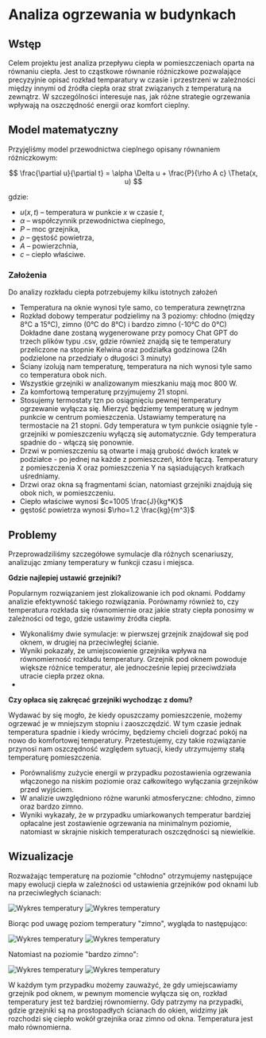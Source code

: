 # Analiza ogrzewania w budynkach

## Wstęp
Celem projektu jest analiza przepływu ciepła w pomieszczeniach oparta na równaniu ciepła. Jest to cząstkowe równanie różniczkowe pozwalające precyzyjnie opisać rozkład temparatury w czasie i przestrzeni w zależności między innymi od źródła ciepła oraz strat związanych z temperaturą na zewnątrz. W szczególności interesuje nas, jak różne strategie ogrzewania wpływają na oszczędność energii oraz komfort cieplny.


## Model matematyczny
Przyjęliśmy model przewodnictwa cieplnego opisany równaniem różniczkowym:

$$
\frac{\partial u}{\partial t} = \alpha \Delta u + \frac{P}{\rho A c} \Theta(x, u)
$$

gdzie:
- $u(x,t)$ – temperatura w punkcie $x$ w czasie $t$,
- $\alpha$ – współczynnik przewodnictwa cieplnego,
- $P$ – moc grzejnika,
- $\rho$ – gęstość powietrza,
- $A$ – powierzchnia,
- $c$ – ciepło właściwe.

### Założenia
Do analizy rozkładu ciepła potrzebujemy kilku istotnych założeń


*   Temperatura na oknie wynosi tyle samo, co temperatura zewnętrzna
*   Rozkład dobowy temperatur podzielimy na 3 poziomy: chłodno (między 8°C a 15°C), zimno (0°C do 8°C) i bardzo zimno (-10°C do 0°C) Dokładne dane zostaną wygenerowane przy pomocy Chat GPT do trzech plików typu .csv, gdzie również znajdą się te temperatury przeliczone na stopnie Kelwina oraz podziałka godzinowa (24h podzielone na przedziały o długości 3 minuty)
*   Ściany izolują nam temperaturę, temperatura na nich wynosi tyle samo co temperatura obok nich.
* Wszystkie grzejniki w analizowanym mieszkaniu mają moc 800 W.
* Za komfortową temperaturę przyjmujemy 21 stopni.
* Stosujemy termostaty tzn po osiągnięciu pewnej temperatury ogrzewanie wyłącza się. Mierzyć będziemy temperaturę w jednym punkcie w centrum pomieszczenia. Ustawiamy temperaturę na termostacie na 21 stopni. Gdy temperatura w tym punkcie osiągnie tyle - grzejniki w pomieszczeniu wyłączą się automatycznie. Gdy temperatura spadnie do - włączą się ponownie.
* Drzwi w pomieszczeniu są otwarte i mają grubość dwóch kratek w podziałce - po jednej na każde z pomieszczeń, które łączą. Temperatury z pomieszczenia X oraz pomieszczenia Y na sąsiadujących kratkach uśredniamy.
* Drzwi oraz okna są fragmentami ścian, natomiast grzejniki znajdują się obok nich, w pomieszczeniu.
* Ciepło właściwe wynosi $c=1005 \frac{J}{kg*K}$
* gęstość powietrza wynosi $\rho=1.2 \frac{kg}{m^3}$

## Problemy
Przeprowadziliśmy szczegółowe symulacje dla różnych scenariuszy, analizując zmiany temperatury w funkcji czasu i miejsca.


**Gdzie najlepiej ustawić grzejniki?**

Popularnym rozwiązaniem jest zlokalizowanie ich pod oknami. Poddamy analizie efektywność takiego rozwiązania. Porównamy również to, czy temperatura rozkłada się równomiernie oraz jakie straty ciepła ponosimy w zależności od tego, gdzie ustawimy źródła ciepła.
- Wykonaliśmy dwie symulacje: w pierwszej grzejnik znajdował się pod oknem, w drugiej na przeciwległej ścianie.
- Wyniki pokazały, że umiejscowienie grzejnika wpływa na równomierność rozkładu temperatury. Grzejnik pod oknem powoduje większe różnice temperatur, ale jednocześnie lepiej przeciwdziała utracie ciepła przez okna.
- 
**Czy opłaca się zakręcać grzejniki wychodząc z domu?**

Wydawać by się mogło, że kiedy opuszczamy pomieszczenie, możemy ogrzewać je w mniejszym stopniu i zaoszczędzić. W tym czasie jednak temperatura spadnie i kiedy wrócimy, będziemy chcieli dogrzać pokój na nowo do komfortowej temperatury. Przetestujemy, czy takie rozwiązanie przynosi nam oszczędność względem sytuacji, kiedy utrzymujemy stałą temperaturę pomieszczenia.
- Porównaliśmy zużycie energii w przypadku pozostawienia ogrzewania włączonego na niskim poziomie oraz całkowitego wyłączania grzejników przed wyjściem.
- W analizie uwzględniono różne warunki atmosferyczne: chłodno, zimno oraz bardzo zimno.
- Wyniki wykazały, że w przypadku umiarkowanych temperatur bardziej opłacalne jest zostawienie ogrzewania na minimalnym poziomie, natomiast w skrajnie niskich temperaturach oszczędności są niewielkie.

## Wizualizacje
Rozważając temperaturę na poziomie "chłodno" otrzymujemy następujące mapy ewolucji ciepła w zależności od ustawienia grzejników pod oknami lub na przeciwległych ścianach:

![Wykres temperatury](animacja.gif)
![Wykres temperatury](animacja4(1).gif)

Biorąc pod uwagę poziom temperatury "zimno", wygląda to następująco:

![Wykres temperatury](animacja2.gif)
![Wykres temperatury](animacja5.gif)

Natomiast na poziomie "bardzo zimno":

![Wykres temperatury](animacja3.gif)
![Wykres temperatury](animacja6.gif)

W każdym tym przypadku możemy zauważyć, że gdy umiejscawiamy grzejnik pod oknem, w pewnym momencie wyłącza się on, rozkład temperatury jest też bardziej równomierny. Gdy patrzymy na przypadki, gdzie grzejniki są na prostopadłych ścianach do okien, widzimy jak rozchodzi się ciepło wokół grzejnika oraz zimno od okna. Temperatura jest mało równomierna.
